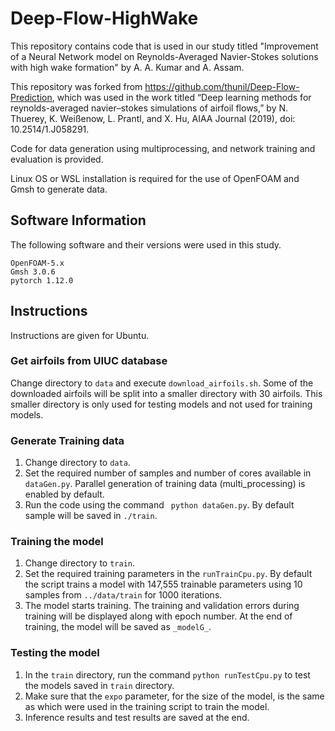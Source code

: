 # Deep-Flow-HighWake 

This repository contains code that is used in our study titled "Improvement of a Neural Network model on Reynolds-Averaged Navier-Stokes solutions with high wake formation" by A. A. Kumar and A. Assam.

This repository was forked from <https://github.com/thunil/Deep-Flow-Prediction>, which was used in the work titled “Deep learning methods for reynolds-averaged navier–stokes simulations of airfoil flows,” by N. Thuerey, K. Weißenow, L. Prantl, and X. Hu, AIAA Journal (2019), doi: 10.2514/1.J058291.

Code for data generation using multiprocessing, and network training and evaluation is provided.

Linux OS or WSL installation is required for the use of OpenFOAM and Gmsh to generate data.

## Software Information

The following software and their versions were used in this study.
```
OpenFOAM-5.x
Gmsh 3.0.6
pytorch 1.12.0
```

## Instructions

Instructions are given for Ubuntu.

### Get airfoils from UIUC database

Change directory to `data` and execute `download_airfoils.sh`. Some of the downloaded airfoils will be split into a smaller directory with 30 airfoils. This smaller directory is only used for testing models and not used for training models.

### Generate Training data

1. Change directory to `data`.
2. Set the required number of samples and number of cores available in `dataGen.py`. Parallel generation of training data (multi_processing) is enabled by default.
3. Run the code using the command ` python dataGen.py`. By default sample will be saved in `./train`.

### Training the model

1. Change directory to `train`.
2. Set the required training parameters in the `runTrainCpu.py`. By default the script trains a model with 147,555 trainable parameters using 10 samples from `../data/train` for 1000 iterations.
3. The model starts training. The training and validation errors during training will be displayed along with epoch number. At the end of training, the model will be saved as `_modelG_`.

### Testing the model

1. In the `train` directory, run the command `python runTestCpu.py` to test the models saved in `train` directory.
2. Make sure that the `expo` parameter, for the size of the model, is the same as which were used in the training script to train the model.
3. Inference results and test results are saved at the end.
